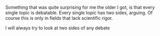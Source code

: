Something that was quite surprising for me the older I got, is that every single topic is debatable. Every single topic has two sides, arguing. Of course this is only in fields that lack scientific rigor.

I will always try to look at two sides of any debate